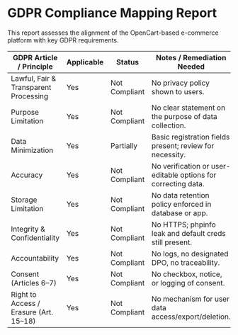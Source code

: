 # GDPR Compliance Mapping Report

This report assesses the alignment of the OpenCart-based e-commerce platform with key GDPR requirements.

| GDPR Article / Principle               | Applicable | Status        | Notes / Remediation Needed                                    |
| -------------------------------------- | ---------- | ------------- | ------------------------------------------------------------- |
| Lawful, Fair & Transparent Processing  | Yes        | Not Compliant | No privacy policy shown to users.                             |
| Purpose Limitation                     | Yes        | Not Compliant | No clear statement on the purpose of data collection.         |
| Data Minimization                      | Yes        | Partially     | Basic registration fields present; review for necessity.      |
| Accuracy                               | Yes        | Not Compliant | No verification or user-editable options for correcting data. |
| Storage Limitation                     | Yes        | Not Compliant | No data retention policy enforced in database or app.         |
| Integrity & Confidentiality            | Yes        | Not Compliant | No HTTPS; phpinfo leak and default creds still present.       |
| Accountability                         | Yes        | Not Compliant | No logs, no designated DPO, no traceability.                  |
| Consent (Articles 6–7)                 | Yes        | Not Compliant | No checkbox, notice, or logging of consent.                   |
| Right to Access / Erasure (Art. 15–18) | Yes        | Not Compliant | No mechanism for user data access/export/deletion.            |
